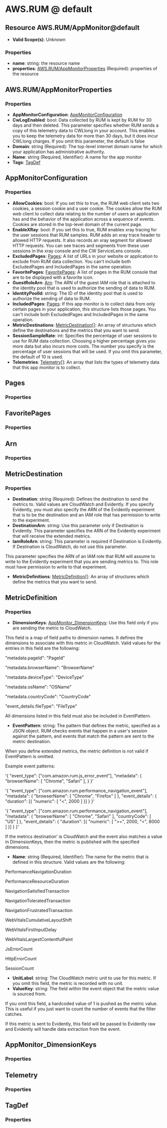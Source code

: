 # AWS.RUM @ default

## Resource AWS.RUM/AppMonitor@default
* **Valid Scope(s)**: Unknown
### Properties
* **name**: string: the resource name
* **properties**: [AWS.RUM/AppMonitorProperties](#awsrumappmonitorproperties) (Required): properties of the resource

## AWS.RUM/AppMonitorProperties
### Properties
* **AppMonitorConfiguration**: [AppMonitorConfiguration](#appmonitorconfiguration)
* **CwLogEnabled**: bool: Data collected by RUM is kept by RUM for 30 days and then deleted. This parameter specifies whether RUM sends a copy of this telemetry data to CWLlong in your account. This enables you to keep the telemetry data for more than 30 days, but it does incur CWLlong charges. If you omit this parameter, the default is false
* **Domain**: string (Required): The top-level internet domain name for which your application has administrative authority.
* **Name**: string (Required, Identifier): A name for the app monitor
* **Tags**: [TagDef](#tagdef)

## AppMonitorConfiguration
### Properties
* **AllowCookies**: bool: If you set this to true, the RUM web client sets two cookies, a session cookie and a user cookie. The cookies allow the RUM web client to collect data relating to the number of users an application has and the behavior of the application across a sequence of events. Cookies are stored in the top-level domain of the current page.
* **EnableXRay**: bool: If you set this to true, RUM enables xray tracing for the user sessions that RUM samples. RUM adds an xray trace header to allowed HTTP requests. It also records an xray segment for allowed HTTP requests. You can see traces and segments from these user sessions in the xray console and the CW ServiceLens console.
* **ExcludedPages**: [Pages](#pages): A list of URLs in your website or application to exclude from RUM data collection. You can't include both ExcludedPages and IncludedPages in the same operation.
* **FavoritePages**: [FavoritePages](#favoritepages): A list of pages in the RUM console that are to be displayed with a favorite icon.
* **GuestRoleArn**: [Arn](#arn): The ARN of the guest IAM role that is attached to the identity pool that is used to authorize the sending of data to RUM.
* **IdentityPoolId**: string: The ID of the identity pool that is used to authorize the sending of data to RUM.
* **IncludedPages**: [Pages](#pages): If this app monitor is to collect data from only certain pages in your application, this structure lists those pages. You can't include both ExcludedPages and IncludedPages in the same operation.
* **MetricDestinations**: [MetricDestination](#metricdestination)[]: An array of structures which define the destinations and the metrics that you want to send.
* **SessionSampleRate**: int: Specifies the percentage of user sessions to use for RUM data collection. Choosing a higher percentage gives you more data but also incurs more costs. The number you specify is the percentage of user sessions that will be used. If you omit this parameter, the default of 10 is used.
* **Telemetries**: [Telemetry](#telemetry)[]: An array that lists the types of telemetry data that this app monitor is to collect.

## Pages
### Properties

## FavoritePages
### Properties

## Arn
### Properties

## MetricDestination
### Properties
* **Destination**: string (Required): Defines the destination to send the metrics to. Valid values are CloudWatch and Evidently. If you specify Evidently, you must also specify the ARN of the Evidently experiment that is to be the destination and an IAM role that has permission to write to the experiment.
* **DestinationArn**: string: Use this parameter only if Destination is Evidently. This parameter specifies the ARN of the Evidently experiment that will receive the extended metrics.
* **IamRoleArn**: string: This parameter is required if Destination is Evidently. If Destination is CloudWatch, do not use this parameter.

This parameter specifies the ARN of an IAM role that RUM will assume to write to the Evidently experiment that you are sending metrics to. This role must have permission to write to that experiment.
* **MetricDefinitions**: [MetricDefinition](#metricdefinition)[]: An array of structures which define the metrics that you want to send.

## MetricDefinition
### Properties
* **DimensionKeys**: [AppMonitor_DimensionKeys](#appmonitordimensionkeys): Use this field only if you are sending the metric to CloudWatch.

This field is a map of field paths to dimension names. It defines the dimensions to associate with this metric in CloudWatch. Valid values for the entries in this field are the following:

"metadata.pageId": "PageId"

"metadata.browserName": "BrowserName"

"metadata.deviceType": "DeviceType"

"metadata.osName": "OSName"

"metadata.countryCode": "CountryCode"

"event_details.fileType": "FileType"

All dimensions listed in this field must also be included in EventPattern.
* **EventPattern**: string: The pattern that defines the metric, specified as a JSON object. RUM checks events that happen in a user's session against the pattern, and events that match the pattern are sent to the metric destination.

When you define extended metrics, the metric definition is not valid if EventPattern is omitted.

Example event patterns:

'{ "event_type": ["com.amazon.rum.js_error_event"], "metadata": { "browserName": [ "Chrome", "Safari" ], } }'

'{ "event_type": ["com.amazon.rum.performance_navigation_event"], "metadata": { "browserName": [ "Chrome", "Firefox" ] }, "event_details": { "duration": [{ "numeric": [ "<", 2000 ] }] } }'

'{ "event_type": ["com.amazon.rum.performance_navigation_event"], "metadata": { "browserName": [ "Chrome", "Safari" ], "countryCode": [ "US" ] }, "event_details": { "duration": [{ "numeric": [ ">=", 2000, "<", 8000 ] }] } }'

If the metrics destination' is CloudWatch and the event also matches a value in DimensionKeys, then the metric is published with the specified dimensions.
* **Name**: string (Required, Identifier): The name for the metric that is defined in this structure. Valid values are the following:

PerformanceNavigationDuration

PerformanceResourceDuration

NavigationSatisfiedTransaction

NavigationToleratedTransaction

NavigationFrustratedTransaction

WebVitalsCumulativeLayoutShift

WebVitalsFirstInputDelay

WebVitalsLargestContentfulPaint

JsErrorCount

HttpErrorCount

SessionCount
* **UnitLabel**: string: The CloudWatch metric unit to use for this metric. If you omit this field, the metric is recorded with no unit.
* **ValueKey**: string: The field within the event object that the metric value is sourced from.

If you omit this field, a hardcoded value of 1 is pushed as the metric value. This is useful if you just want to count the number of events that the filter catches.

If this metric is sent to Evidently, this field will be passed to Evidently raw and Evidently will handle data extraction from the event.

## AppMonitor_DimensionKeys
### Properties

## Telemetry
### Properties

## TagDef
### Properties

